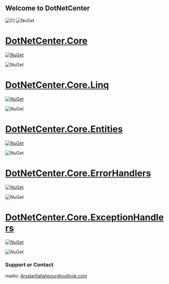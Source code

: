 ## Welcome to DotNetCenter
![CI](https://github.com/arsalanfallahpour/DotNetCenter/workflows/CI/badge.svg)
![NuGet](https://img.shields.io/tokei/lines/github/arsalanfallahpour/DotNetCenter?color=darkgreen&label=total%20lines%20of%20source%20code)

# <a href="https://github.com/arsalanfallahpour/DotNetCenter/tree/main/src/Core">DotNetCenter.Core</a>
[![NuGet](https://img.shields.io/nuget/v/dotnetcenter.core?color=%2300BBFF&label=nuget%20DotnetCenter.Core&logoColor=%23FFF&style=for-the-badge)](https://www.nuget.org/packages/DotNetCenter.Core/)

![NuGet](https://img.shields.io/nuget/dt/DotNetCenter.Core?label=nuge%20package%20download)

# <a href="https://github.com/arsalanfallahpour/DotNetCenter/tree/main/src/Core/Linq">DotNetCenter.Core.Linq</a>
[![NuGet](https://img.shields.io/nuget/v/dotnetcenter.core.linq?color=%2300BBFF&label=nuget%20DotnetCenter.Core.Linq&logoColor=%23FFF&style=for-the-badge)](https://www.nuget.org/packages/DotNetCenter.Core.Linq/)

![NuGet](https://img.shields.io/nuget/dt/DotNetCenter.Core.Linq?label=nuge%20package%20download)

# <a href="https://github.com/arsalanfallahpour/DotNetCenter/tree/main/src/Core/Entities">DotNetCenter.Core.Entities</a>
[![NuGet](https://img.shields.io/nuget/v/dotnetcenter.core.entities?color=%2300BBFF&label=nuget%20DotnetCenter.Core.Entities&logoColor=%23FFF&style=for-the-badge)](https://www.nuget.org/packages/DotNetCenter.Core.Entities/)

![NuGet](https://img.shields.io/nuget/dt/DotNetCenter.Core.Entities?label=nuge%20package%20download)


# <a href="https://github.com/arsalanfallahpour/DotNetCenter/tree/main/src/Core/ErrorHandlers">DotNetCenter.Core.ErrorHandlers</a>
[![NuGet](https://img.shields.io/nuget/v/dotnetcenter.core.errorhandlers?color=%2300BBFF&label=nuget%20DotnetCenter.Core.ErrorHandlers&logoColor=%23FFF&style=for-the-badge)](https://www.nuget.org/packages/DotNetCenter.Core.ErrorHandlers/)

![NuGet](https://img.shields.io/nuget/dt/DotNetCenter.Core.ErrorHandlers?label=nuge%20package%20download)

# <a href="https://github.com/arsalanfallahpour/DotNetCenter/tree/main/src/Core/ExceptionHandlers">DotNetCenter.Core.ExceptionHandlers</a>
[![NuGet](https://img.shields.io/nuget/v/dotnetcenter.core.exceptionhandlers?color=%2300BBFF&label=nuget%20DotnetCenter.Core.ExceptionHandlers&logoColor=%23FFF&style=for-the-badge)](https://www.nuget.org/packages/DotNetCenter.Core.ErrorHandlers/)

![NuGet](https://img.shields.io/nuget/dt/DotNetCenter.Core.ExceptionHandlers?label=nuge%20package%20download)



### Support or Contact
mailto: Arsalanfallahpour@outlook.com
